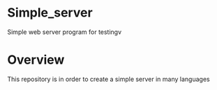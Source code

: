 # Simple_server
Simple web server program for testingv

# Overview
This repository is in order to create a simple server in many languages
